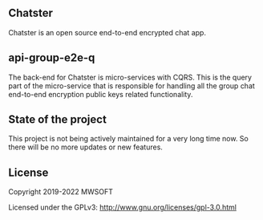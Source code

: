 ## Chatster
Chatster is an open source end-to-end encrypted chat app.

## api-group-e2e-q
The back-end for Chatster is micro-services with CQRS. This is the query part of the micro-service that is responsible for handling all the group chat end-to-end encryption public keys related functionality.

## State of the project
This project is not being actively maintained for a very long time now. So there will be no more updates or new features.

## License
Copyright 2019-2022 MWSOFT

Licensed under the GPLv3: http://www.gnu.org/licenses/gpl-3.0.html
